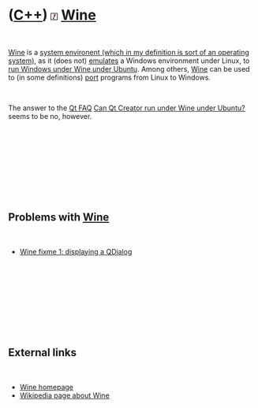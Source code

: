 



 

 

 

 

 

([C++](Cpp.htm)) ![Wine](PicWine.png) [Wine](CppWine.htm)
=========================================================

 

[Wine](CppWine.htm) is a [system environent (which in my definition is
sort of an operating system)](CppOs.htm), as it (does not)
[emulates](CppEmulate.htm) a Windows environment under Linux, to [run
Windows under Wine under Ubuntu](CppWineUbuntu.htm). Among others,
[Wine](CppWine.htm) can be used to (in some definitions)
[port](CppPort.htm) programs from Linux to Windows.

 

The answer to the [Qt FAQ](CppQtFaq.htm) [Can Qt Creator run under Wine
under Ubuntu?](CppQtCreatorWineUbuntu.htm) seems to be no, however.

 

 

 

 

 

Problems with [Wine](CppWine.htm)
---------------------------------

 

-   [Wine fixme 1: displaying a QDialog](CppWineFixme1.htm)

 

 

 

 

 

External links
--------------

 

-   [Wine homepage](http://www.winehq.org)
-   [Wikipedia page about
    Wine](http://en.wikipedia.org/wiki/Wine_%28software%29)

 

 

 

 

 





 



